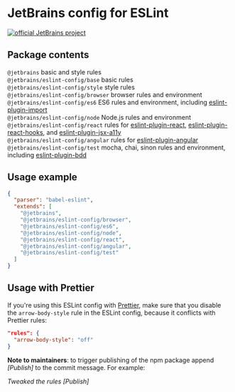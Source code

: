 # JetBrains config for ESLint

[![official JetBrains project](http://jb.gg/badges/official-flat-square.svg)](https://confluence.jetbrains.com/display/ALL/JetBrains+on+GitHub)

## Package contents

`@jetbrains` basic and style rules<br />
`@jetbrains/eslint-config/base` basic rules<br />
`@jetbrains/eslint-config/style` style rules<br />
`@jetbrains/eslint-config/browser` browser rules and environment<br />
`@jetbrains/eslint-config/es6` ES6 rules and environment, including [eslint-plugin-import](https://github.com/benmosher/eslint-plugin-import)<br /> 
`@jetbrains/eslint-config/node` Node.js rules and environment<br />
`@jetbrains/eslint-config/react` rules for [eslint-plugin-react](https://github.com/yannickcr/eslint-plugin-react), [eslint-plugin-react-hooks](https://github.com/facebook/react/tree/master/packages/eslint-plugin-react-hooks), and [eslint-plugin-jsx-a11y](https://github.com/evcohen/eslint-plugin-jsx-a11y)<br /> 
`@jetbrains/eslint-config/angular` rules for [eslint-plugin-angular](https://github.com/Gillespie59/eslint-plugin-angular)<br /> 
`@jetbrains/eslint-config/test` mocha, chai, sinon rules and environment, including [eslint-plugin-bdd](https://github.com/Nate-Wilkins/eslint-plugin-bdd)<br /> 

## Usage example

```json
{
  "parser": "babel-eslint",
  "extends": [
    "@jetbrains",
    "@jetbrains/eslint-config/browser",
    "@jetbrains/eslint-config/es6",
    "@jetbrains/eslint-config/node",
    "@jetbrains/eslint-config/react",
    "@jetbrains/eslint-config/angular",
    "@jetbrains/eslint-config/test"
  ]
}
```

## Usage with Prettier

If you're using this ESLint config with [Prettier](https://prettier.io), make  sure that you disable 
the `arrow-body-style` rule in the ESLint config, because it conflicts with Prettier rules:

```json
"rules": {
  "arrow-body-style": "off"
}
``` 

**Note to maintainers**: to trigger publishing of the npm package append *\[Publish\]* to the commit message. For example:

*Tweaked the rules \[Publish\]*
